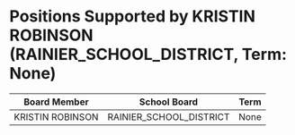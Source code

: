 # Positions Supported by KRISTIN ROBINSON (RAINIER_SCHOOL_DISTRICT, Term: None)

| Board Member | School Board | Term |
|--------------|--------------|------|
| KRISTIN ROBINSON | RAINIER_SCHOOL_DISTRICT | None |

